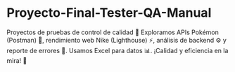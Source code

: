 # Proyecto-Final-Tester-QA-Manual
Proyectos de pruebas de control de calidad 🧪  Exploramos APIs Pokémon (Postman) 👾, rendimiento web Nike (Lighthouse) ⚡, análisis de backend ⚙️ y reporte de errores 🐛. Usamos Excel para datos 📊. ¡Calidad y eficiencia en la mira! 🚀
